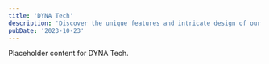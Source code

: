 ```yaml
---
title: 'DYNA Tech'
description: 'Discover the unique features and intricate design of our DYNA Tech. Perfect for various applications, this piece adds a touch of creativity and innovation to any setting.'
pubDate: '2023-10-23'
---
```


Placeholder content for DYNA Tech.